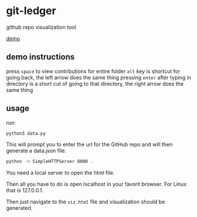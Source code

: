 # git-ledger

github repo visualization tool

[demo](http://vivekmumbles.github.io/git-ledger/viz.html)

## demo instructions

press `space` to view contributions for entire folder
`alt` key is shortcut for going back, the left arrow does the same thing
pressing `enter` after typing in directory is a short cut of going to that directory, the right arrow does the same thing

## usage

run:

```bash
python3 data.py
```
This will prompt you to enter the url for the GitHub repo and will then generate a data.json file.

```bash
python -m SimpleHTTPServer 8000 .
```
You need a local server to open the html file.

Then all you have to do is open localhost in your favorit browser. For Linux that is 127.0.0.1.

Then just navigate to the `viz.html` file and visualization should be generated.

